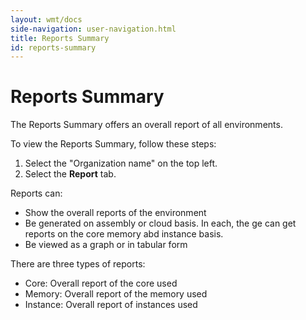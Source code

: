 ```yaml
---
layout: wmt/docs
side-navigation: user-navigation.html
title: Reports Summary
id: reports-summary
---
```


# Reports Summary

The Reports Summary offers an overall report of all environments.

To view the Reports Summary, follow these steps:


1. Select the "Organization name" on the top left.
2. Select the **Report** tab.

Reports can:


* Show the overall reports of the environment
* Be generated on assembly  or cloud basis. In each, the ge can get reports on the core memory abd instance basis.
* Be viewed as a graph or in tabular form

There are three types of reports:


* Core: Overall report of the core used
* Memory: Overall report of the memory used
* Instance: Overall report of instances used
